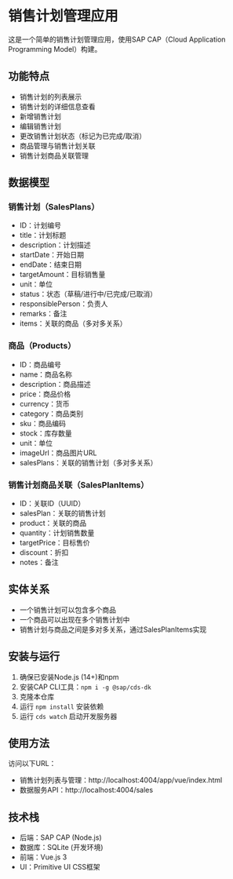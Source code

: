 # 销售计划管理应用

这是一个简单的销售计划管理应用，使用SAP CAP（Cloud Application Programming Model）构建。

## 功能特点

- 销售计划的列表展示
- 销售计划的详细信息查看
- 新增销售计划
- 编辑销售计划
- 更改销售计划状态（标记为已完成/取消）
- 商品管理与销售计划关联
- 销售计划商品关联管理

## 数据模型

### 销售计划（SalesPlans）
- ID：计划编号
- title：计划标题
- description：计划描述
- startDate：开始日期
- endDate：结束日期
- targetAmount：目标销售量
- unit：单位
- status：状态（草稿/进行中/已完成/已取消）
- responsiblePerson：负责人
- remarks：备注
- items：关联的商品（多对多关系）

### 商品（Products）
- ID：商品编号
- name：商品名称
- description：商品描述
- price：商品价格
- currency：货币
- category：商品类别
- sku：商品编码
- stock：库存数量
- unit：单位
- imageUrl：商品图片URL
- salesPlans：关联的销售计划（多对多关系）

### 销售计划商品关联（SalesPlanItems）
- ID：关联ID（UUID）
- salesPlan：关联的销售计划
- product：关联的商品
- quantity：计划销售数量
- targetPrice：目标售价
- discount：折扣
- notes：备注

## 实体关系

- 一个销售计划可以包含多个商品
- 一个商品可以出现在多个销售计划中
- 销售计划与商品之间是多对多关系，通过SalesPlanItems实现

## 安装与运行

1. 确保已安装Node.js (14+)和npm
2. 安装CAP CLI工具：`npm i -g @sap/cds-dk`
3. 克隆本仓库
4. 运行 `npm install` 安装依赖
5. 运行 `cds watch` 启动开发服务器

## 使用方法

访问以下URL：

- 销售计划列表与管理：http://localhost:4004/app/vue/index.html
- 数据服务API：http://localhost:4004/sales

## 技术栈

- 后端：SAP CAP (Node.js)
- 数据库：SQLite (开发环境)
- 前端：Vue.js 3
- UI：Primitive UI CSS框架 